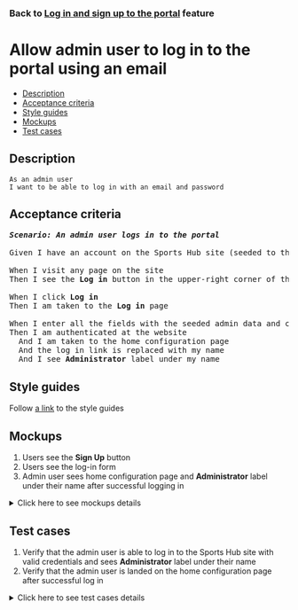 ### Back to [Log in and sign up to the portal](../../README.md) feature

# Allow admin user to log in to the portal using an email

- [Description](#description)
- [Acceptance criteria](#acceptance-criteria)
- [Style guides](#style-guides)
- [Mockups](#mockups)
- [Test cases](#test-cases)

## Description

    As an admin user
    I want to be able to log in with an email and password

## Acceptance criteria

<pre>
<b><i>Scenario: An admin user logs in to the portal</i></b>

Given I have an account on the Sports Hub site (seeded to the datatabase)

When I visit any page on the site
Then I see the <b>Log in</b> button in the upper-right corner of the page

When I click <b>Log in</b>
Then I am taken to the <b>Log in</b> page

When I enter all the fields with the seeded admin data and click <b>Log in</b>
Then I am authenticated at the website
  And I am taken to the home configuration page
  And the log in link is replaced with my name
  And I see <b>Administrator</b> label under my name
</pre>

## Style guides

Follow [a link](https://www.figma.com/proto/0zkkf5WC77OSpvyD6YXpFE/Style-guides?page-id=0%3A1&node-id=19%3A5368&viewport=266%2C48%2C0.54&scaling=min-zoom&starting-point-node-id=19%3A5368) to the style guides

## Mockups

1. Users see the <b>Sign Up</b> button
2. Users see the log-in form
3. Admin user sees home configuration page and <b>Administrator</b> label under their name after successful logging in

<details>
  <summary>Click here to see mockups details</summary>

**1. Users see the Sign Up button:**

![Users see the Sign Up button](/sports_hub_portal/desktop_application_features/log_in_and_sign_up/images/home_page_logged_out_user.png)

**2. Users see the log-in form:**

![Users see the log-in form](/sports_hub_portal/desktop_application_features/log_in_and_sign_up/images/log_in_empty_form.png)

**3. Admin user sees home configuration page and Administrator label under their name after successful logging in :**

![Admin user sees home configuration page and Administrator label under their name after successful logging in](/sports_hub_portal/desktop_application_features/log_in_and_sign_up/images/home_page_logged_in_admin.png)

</details>

## Test cases

1. Verify that the admin user is able to log in to the Sports Hub site with valid credentials and sees <b>Administrator</b> label under their name
2. Verify that the admin user is landed on the home configuration page after successful log in

<details>
  <summary>Click here to see test cases details</summary>

### **#1. Verify that the admin user is able to log in to the Sports Hub site with valid credentials and sees Administrator label under their name**

|Preconditions|Steps|Expected result
------|-------|----------
|- Go to the Sports Hub home page</br>- Have an admin user account seeded|1) Click **Log in** in the upper-right corner of the page</br>2) Enter valid data in the **Email address** and **Password** fields</br>3) Click **Log in**|3) The admin user is successfully logged in</br>4) The admin user sees <b>Administrator</b> label under their name|

### **#2. Verify that the admin user is landed on the home configuration page after successful log in**

|Preconditions|Steps|Expected result
------|-------|----------
|- Go to the Sports Hub home page</br>- Have an admin user account seeded|1) Click **Log in** in the upper-right corner of the page</br>2) Enter valid data in the **Email address** and **Password** fields</br>3) Click **Log in**|3) The admin user is successfully logged in</br>3) The admin user is landed on the home configuration page</br>|
</details>
